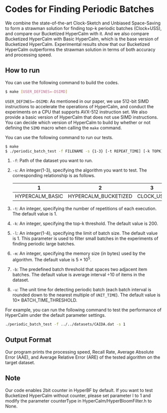 # Codes for Finding Periodic Batches

We combine the state-of-the-art Clock-Sketch and Unbiased Space-Saving to form a strawman solution for finding top-k periodic batches (Clock+USS), and compare our Bucketized HyperCalm with it. And we also compare Bucketized HyperCalm with Basic HyperCalm, which is the base version of Bucketized HyperCalm. Experimental results show that our Bucketized HyperCalm outperforms the strawman solution in terms of both accuracy and processing speed. 

## How to run

You can use the following command to build the codes. 

```bash
$ make [USER_DEFINES=-DSIMD]
```

`USER_DEFINES=-DSIMD`:  As mentioned in our paper, we use 512-bit SIMD instructions to accelerate the operations of HyperCalm, and conduct the experiments on a CPU that supports AVX-512 instruction set. We also provide a basic version of HyperCalm that does not use SIMD instructions. You can decide which version of HyperCalm to build by whether or not defining the `SIMD` macro when calling the `make` command.



You can use the following command to run our tests. 

```bash
$ make
$ ./periodic_batch_test -f FILENAME -s {1-3} [-t REPEAT_TIME] [-k TOPK] [-l LIMIT] [-m MEMORY] [-b BATCH_TIME] [-u UNIT_TIME]
```

1. `-f`: Path of the dataset you want to run.

2. `-s`: An integer(1-3), specifying the algorithm you want to test. The corresponding relationship is as follows. 

   | 1               | 2                    | 3         |
   | --------------- | -------------------- | --------- |
   | HYPERCALM_BASIC | HYPERCALM_BUCKETIZED | CLOCK_USS |

3. `-t`: An integer, specifying the number of repetitions of each execution. The default value is 1.

4. `-k`: An integer, specifying the top-k threshold. The default value is 200. 

5. `-l`: An integer(1-4), specifying the limit of batch size. The default value is 1. This parameter is used to filter small batches in the experiments of finding periodic large batches.

6. `-m`: An integer, specifying the memory size (in bytes) used by the algorithm. The default value is $5 \times 10^5$. 

7. `-b`: The predefined batch threshold that spaces two adjacent item batches. The default value is average interval $\div 10$ of items in the dataset. 

8. `-u`: The unit time for detecting periodic batch (each batch interval is rounded down to the nearest multiple of `UNIT_TIME`). The default value is $10\times$ BATCH_TIME_THRESHOLD.  


For example, you can run the following command to test the performance of HyperCalm under the default parameter settings. 

```bash
./periodic_batch_test -f ../../datasets/CAIDA.dat -s 1
```


## Output Format

Our program prints the processing speed, Recall Rate, Average Absolute Error (AAE), and Average Relative Error (ARE) of the tested algorithm on the target dataset. 


## Note

Our code enables 2bit counter in HyperBF by default. If you want to test Bucketized HyperCalm without counter, please set parameter l to 1 and modify the parameter counterType in HyperCalm/HyperBloomFilter.h to None.


